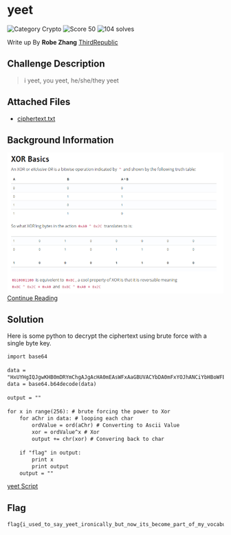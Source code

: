# yeet
![Category Crypto](https://img.shields.io/badge/category-crypto-%23d98817.svg?longCache=true&style=popout)
![Score 50](https://img.shields.io/badge/score-50-brightgreen.svg?longCache=true&style=popout)
![104 solves](https://img.shields.io/badge/solves-104-%2317a2b8.svg?longCache=true&style=popout)

Write up By
**Robe Zhang** [ThirdRepublic](https://github.com/ThirdRepublic)

## Challenge Description
> i yeet, you yeet, he/she/they yeet

## Attached Files
- [ciphertext.txt](ciphertext.txt)

## Background Information
![screenshot](basic.PNG) <br />
[Continue Reading](https://ctf101.org/cryptography/what-is-xor/)

## Solution
Here is some python to decrypt the ciphertext using brute force with a single byte key.
```
import base64

data = "HxUYHgIQJgwKHB0mDRYmChgAJgAcHA0mEAsWFxAaGBUVACYbDA0mFxYOJhANCiYbHBoWFBwmCRgLDSYWHyYUACYPFhoYGwwVGAsABA=="
data = base64.b64decode(data)

output = ""

for x in range(256): # brute forcing the power to Xor
	for aChr in data: # looping each char
		ordValue = ord(aChr) # Converting to Ascii Value 
		xor = ordValue^x # Xor
		output += chr(xor) # Convering back to char

	if "flag" in output:
		print x
		print output
	output = ""
```

[yeet Script](yeet.py)

## Flag
```
flag{i_used_to_say_yeet_ironically_but_now_its_become_part_of_my_vocabulary}
```